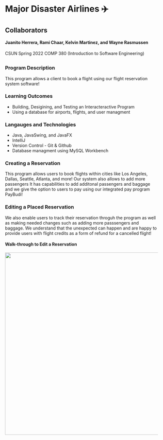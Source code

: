 # Major Disaster Airlines ✈️

## Collaborators
#### Juanito Herrera, Rami Chaar, Kelvin Martinez, and Wayne Rasmussen
CSUN Spring 2022 COMP 380 (Introduction to Software Engineering)
##

### Program Description
This program allows a client to book a flight using our flight reservation system software!

### Learning Outcomes
  - Building, Desigining, and Testing an Interacteractive Program
  - Using a database for airports, flights, and user managment

### Langauges and Technologies
  - Java, JavaSwing, and JavaFX
  - IntelliJ
  - Version Control - Git & Github
  - Database managment using MySQL Workbench


### Creating a Reservation
This program allows users to book flights within cities like Los Angeles, Dallas, Seattle, Atlanta, and more! Our system also allows to add more passengers 
It has capabilities to add additonal passengers and baggage and we give the option to users to pay using our integrated pay program PayBudi! 

### Editing a Placed Reservation
We also enable users to track their reservation throguh the program as well as making needed changes such as adding more passsengers and baggage. We understand that the unexpected can happen and are happy to provide users with flight credits as a form of refund for a cancelled flight!

#### Walk-through to Edit a Reservation
<img src="http://g.recordit.co/XojeP8Mtwx.gif" width=600><br>

